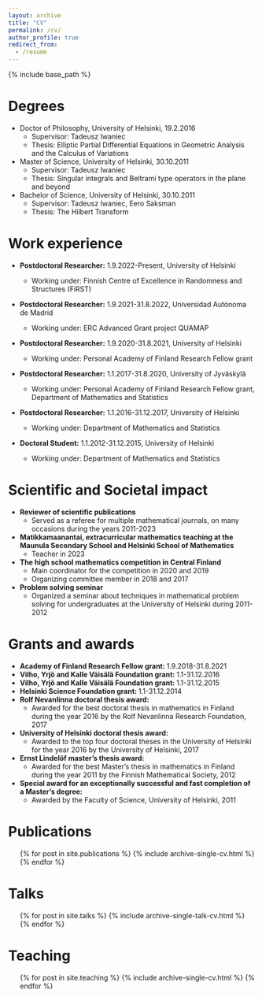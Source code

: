 ```yaml
---
layout: archive
title: "CV"
permalink: /cv/
author_profile: true
redirect_from:
  - /resume
---
```


{% include base_path %}

Degrees
======
* Doctor of Philosophy, University of Helsinki, 19.2.2016
  * Supervisor: Tadeusz Iwaniec
  * Thesis: Elliptic Partial Differential Equations in Geometric Analysis and the Calculus of Variations
* Master of Science, University of Helsinki, 30.10.2011
  * Supervisor: Tadeusz Iwaniec
  * Thesis: Singular integrals and Beltrami type operators in the plane and beyond
* Bachelor of Science, University of Helsinki, 30.10.2011
  * Supervisor: Tadeusz Iwaniec, Eero Saksman
  * Thesis: The Hilbert Transform

Work experience
======
* <b> Postdoctoral Researcher:</b> 1.9.2022-Present, University of Helsinki
  * Working under: Finnish Centre of Excellence in Randomness and Structures (FiRST)

* <b> Postdoctoral Researcher:</b> 1.9.2021-31.8.2022, Universidad Autónoma de Madrid
  * Working under: ERC Advanced Grant project QUAMAP

* <b> Postdoctoral Researcher:</b> 1.9.2020-31.8.2021, University of Helsinki
  * Working under: Personal Academy of Finland Research Fellow grant

* <b> Postdoctoral Researcher:</b> 1.1.2017-31.8.2020, University of Jyväskylä
  * Working under: Personal Academy of Finland Research Fellow grant, Department of Mathematics and Statistics
  
* <b> Postdoctoral Researcher:</b> 1.1.2016-31.12.2017, University of Helsinki
  * Working under: Department of Mathematics and Statistics
  
* <b> Doctoral Student:</b> 1.1.2012-31.12.2015, University of Helsinki
  * Working under: Department of Mathematics and Statistics
  
Scientific and Societal impact
======
* <b> Reviewer of scientific publications </b>
  * Served as a referee for multiple mathematical journals, on many occasions during the years 2011-2023
* <b> Matikkamaanantai, extracurricular mathematics teaching at the Maunula Secondary School and Helsinki School of Mathematics</b>
  * Teacher in 2023
* <b> The high school mathematics competition in Central Finland </b>
  * Main coordinator for the competition in 2020 and 2019
  * Organizing committee member in 2018 and 2017
* <b> Problem solving seminar </b>
  * Organized a seminar about techniques in mathematical problem solving for undergraduates at the University of Helsinki during 2011-2012

Grants and awards
======
* <b> Academy of Finland Research Fellow grant: </b> 1.9.2018-31.8.2021
* <b> Vilho, Yrjö and Kalle Väisälä Foundation grant: </b> 1.1-31.12.2016
* <b> Vilho, Yrjö and Kalle Väisälä Foundation grant: </b> 1.1-31.12.2015
* <b> Helsinki Science Foundation grant: </b> 1.1-31.12.2014
* <b> Rolf Nevanlinna doctoral thesis award: </b>
  * Awarded for the best doctoral thesis in mathematics in Finland during the year 2016 by the Rolf Nevanlinna Research Foundation, 2017
* <b> University of Helsinki doctoral thesis award: </b>
  * Awarded to the top four doctoral theses in the University of Helsinki for the year 2016 by the University of Helsinki, 2017
* <b> Ernst Lindelöf master’s thesis award: </b>
  * Awarded for the best Master’s thesis in mathematics in Finland during the year 2011 by the Finnish Mathematical Society, 2012
* <b> Special award for an exceptionally successful and fast completion of a Master’s degree: </b>
  * Awarded by the Faculty of Science, University of Helsinki, 2011

Publications
======
  <ul>{% for post in site.publications %}
    {% include archive-single-cv.html %}
  {% endfor %}</ul>
  
Talks
======
  <ul>{% for post in site.talks %}
    {% include archive-single-talk-cv.html %}
  {% endfor %}</ul>
  
Teaching
======
  <ul>{% for post in site.teaching %}
    {% include archive-single-cv.html %}
  {% endfor %}</ul>
